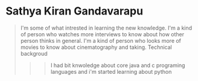 # **Sathya Kiran Gandavarapu** #
> I'm some of what intrested in learning the new knowledge.
> I'm a kind of person who watches more interviews to know about how other person thinks in general.
> I'm a kind of person who looks more of movies to know about cinematography and taking.
> Technical backgroud
>>> I had bit knwoledge about core java and c programing languages and i'm started learning about python
